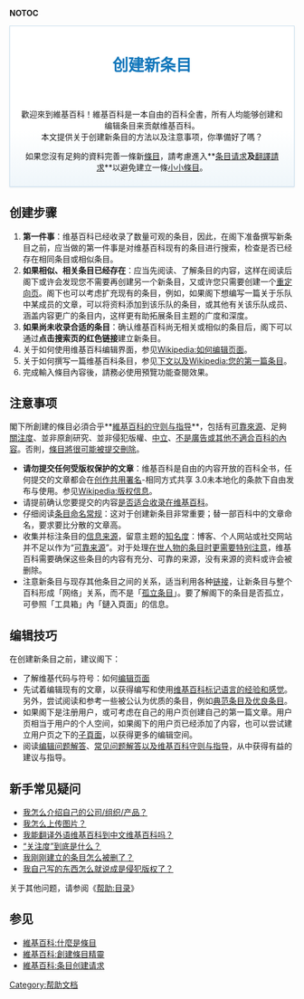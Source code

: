 __NOTOC__

<div style="border:1px solid #CADEED; margin-bottom:20px; padding:10px 20px; vertical-align:top; box-shadow: 0px 1px 3px #DDE6ED; background:#FFFFFF; background: linear-gradient(top, #fff 65%,#EFF6FA 100%); background: -moz-linear-gradient(top, #fff 65%, #EFF6FA 100%); background: -webkit-gradient(linear, left top, left bottom, color-stop(65%,#fff), color-stop(100%,#EFF6FA)); background: -webkit-linear-gradient(top, #fff 65%,#EFF6FA 100%); background: -o-linear-gradient(top, #fff 65%,#EFF6FA 100%); background: -ms-linear-gradient(top, #fff 65%,#EFF6FA 100%); background: linear-gradient(top, #fff 65%,#EFF6FA 100%);">

<center>

<div style="display: inline; display: inline-block; margin: 0; text-align: center; line-height: 1.6; color: #457; margin-left:0;">

<h2 style="margin: 0; padding: 10px 0px; border: none; font-size: 200%; font-weight: bold; color: #17b; font-family: Sans-serif; ">

创建新条目

</h2>

</div>

</center>

<center>

歡迎來到維基百科！維基百科是一本自由的百科全書，所有人均能够创建和编辑条目来贡献维基百科。</br>
本文提供关于创建新条目的方法以及注意事项，你準備好了嗎？

</center>

<div style="margin: 0; text-align: center; margin-left:0;">

</div>

<center>

如果您沒有足夠的資料完善一條新[條目](https://zh.wikipedia.org/wiki/維基百科:條目 "wikilink")，請考慮進入**[条目请求](https://zh.wikipedia.org/wiki/維基百科:条目请求 "wikilink")**及**[翻譯請求](https://zh.wikipedia.org/wiki/維基百科:翻譯請求 "wikilink")**以避免建立一條[小小條目](https://zh.wikipedia.org/wiki/維基百科:小小條目 "wikilink")。

</center>

</div>

</div>

<noinclude></noinclude>

## 创建步骤

1.  **第一件事**：维基百科已经收录了数量可观的条目，因此，在阁下准备撰写新条目之前，应当做的第一件事是对维基百科现有的条目进行搜索，检查是否已经存在相同条目或相似条目。
2.  **如果相似、相关条目已经存在**：应当先阅读、了解条目的内容，这样在阅读后阁下或许会发现您不需要再创建另一个新条目，又或许您只需要创建一个[重定向页](https://zh.wikipedia.org/wiki/Wikipedia:重定向 "wikilink")。阁下也可以考虑扩充现有的条目，例如，如果阁下想编写一篇关于乐队中某成员的文章，可以将资料添加到该乐队的条目，或其他有关该乐队成员、涵盖内容更广的条目内，这样更有助拓展条目主题的广度和深度。
3.  **如果尚未收录合适的条目**：确认维基百科尚无相关或相似的条目后，阁下可以通过**点击搜索页的红色链接**建立新条目。
4.  关于如何使用维基百科编辑界面，参见[Wikipedia:如何编辑页面](https://zh.wikipedia.org/wiki/Wikipedia:如何编辑页面 "wikilink")。
5.  关于如何撰写一篇维基百科条目，参见[下文以及](https://zh.wikipedia.org/wiki/#注意事项 "wikilink")[Wikipedia:您的第一篇条目](https://zh.wikipedia.org/wiki/Wikipedia:您的第一篇条目 "wikilink")。
6.  完成輸入條目內容後，請務必使用預覽功能查閱效果。

## 注意事项

閣下所創建的條目必須合乎**[維基百科的守则与指导](https://zh.wikipedia.org/wiki/Wikipedia:方针与指引 "wikilink")**，包括有[可靠來源](https://zh.wikipedia.org/wiki/Wikipedia:可靠來源 "wikilink")、足夠[關注度](https://zh.wikipedia.org/wiki/Wikipedia:關注度 "wikilink")、並非原創研究、並非侵犯版權、[中立](https://zh.wikipedia.org/wiki/Wikipedia:中立的观点 "wikilink")、[不是廣告或其他不適合百科的內容](https://zh.wikipedia.org/wiki/Wikipedia:维基百科不是什么 "wikilink")。否則，[條目將很可能被提交刪除](https://zh.wikipedia.org/wiki/Wikipedia:如何降低條目被提交刪除的可能性 "wikilink")。

  - **请勿提交任何受版权保护的文章**：维基百科是自由的内容开放的百科全书，任何提交的文章都会在[创作共用署名](../Page/创作共用.md "wikilink")-相同方式共享
    3.0未本地化的条款下自由发布与使用。参见[Wikipedia:版权信息](https://zh.wikipedia.org/wiki/Wikipedia:版权信息 "wikilink")。
  - 请提前确认您要提交的内容[是否适合收录在维基百科](https://zh.wikipedia.org/wiki/Wikipedia:维基百科不是什么 "wikilink")。
  - 仔细阅读[条目命名常规](https://zh.wikipedia.org/wiki/Wikipedia:命名常规 "wikilink")：这对于创建新条目非常重要；替一部百科中的文章命名，要求要比分散的文章高。
  - 收集并标注条目的[信息来源](https://zh.wikipedia.org/wiki/Wikipedia:列明来源 "wikilink")，留意主题的[知名度](https://zh.wikipedia.org/wiki/Wikipedia:关注度 "wikilink")：博客、个人网站或社交网站并不足以作为“[可靠来源](https://zh.wikipedia.org/wiki/Wikipedia:可靠來源 "wikilink")”。对于处理[在世人物的条目时更需要特别注意](https://zh.wikipedia.org/wiki/Wikipedia:生者传记 "wikilink")，维基百科需要确保这些条目的内容有充分、可靠的来源，没有来源的资料或许会被删除。
  - 注意新条目与现存其他条目之间的关系，适当利用各种[链接](https://zh.wikipedia.org/wiki/Help:链接 "wikilink")，让新条目与整个百科形成「网络」关系，而不是「[孤立条目](https://zh.wikipedia.org/wiki/Wikipedia:孤立条目 "wikilink")」。要了解阁下的条目是否孤立，可參照「工具箱」內「鏈入頁面」的信息。

## 编辑技巧

在创建新条目之前，建议阁下：

  - 了解维基代码与符号：如何[编辑页面](https://zh.wikipedia.org/wiki/Wikipedia:如何编辑页面 "wikilink")
  - 先试着编辑现有的文章，以获得编写和使用[维基百科标记语言的经验和感觉](https://zh.wikipedia.org/wiki/Wikipedia:格式手冊 "wikilink")。另外，尝试阅读和参考一些被公认为优质的条目，例如[典范条目及](https://zh.wikipedia.org/wiki/Wikipedia:典范条目 "wikilink")[优良条目](https://zh.wikipedia.org/wiki/Wikipedia:優良條目 "wikilink")。
  - 如果阁下是注册用户，或可考虑在自己的用户页创建自己的第一篇文章。用户页相当于用户的个人空间，如果阁下的用户页已经添加了内容，也可以尝试建立用户页之下的[子頁面](https://zh.wikipedia.org/wiki/Wikipedia:子頁面 "wikilink")，以获得更多的编辑空间。
  - 阅读[编辑问题解答](https://zh.wikipedia.org/wiki/Wikipedia:常见问题解答/编辑 "wikilink")、[常见问题解答以及](https://zh.wikipedia.org/wiki/Wikipedia:常见问题解答 "wikilink")[维基百科守则与指导](https://zh.wikipedia.org/wiki/Wikipedia:守则与指导 "wikilink")，从中获得有益的建议与指导。

<div id="mw-customcollapsible-pass" class="mw-collapsible mw-collapsed" style="position:fixed; top:0px; left:0px; height:100%; width:100%; z-index:998; background-color:#000000; opacity: 0.5; display:none;">

 

</div>

<div id="mw-customcollapsible-pass" class="mw-collapsible mw-collapsed" style="position:fixed; top:50px; left:200px; right:200px; bottom:50px; z-index:999; overflow:auto;display:none;">

<div align="right">

<span class="submit ui-button ui-widget ui-state-default ui-corner-all ui-button-text-icon-primary ui-button-red mw-customtoggle-pass" role="button" aria-disabled="false" title="關閉"><span class="ui-button-icon-primary ui-icon ui-icon-close"> </span><span class="ui-button-text">關閉</span></span>

</div>

<div style="position: relative;border: 1px solid #27AA65;background: #27AA65;color: black;padding: .1em;text-align: center;font-size: 100%;margin-bottom: 0px;height: ;{{border-radius|4px 4px 0px 0px}};border-bottom: none;">

<div style="border: 0px solid #fd6; background: #fff; margin:1em 1ex 1ex 1ex; padding: 1em; text-align:center">

</div>

</div>

</div>

## 新手常见疑问

  - [我怎么介绍自己的公司/组织/产品？](https://zh.wikipedia.org/wiki/H:打广告 "wikilink")
  - [我怎么上传图片？](https://zh.wikipedia.org/wiki/WP:上传 "wikilink")
  - [我能翻译外语维基百科到中文维基百科吗？](https://zh.wikipedia.org/wiki/H:翻译 "wikilink")
  - [“关注度”到底是什么？](https://zh.wikipedia.org/wiki/H:关注度 "wikilink")
  - [我刚刚建立的条目怎么被删了？](https://zh.wikipedia.org/wiki/维基百科:为什么我创建的页面被删除？ "wikilink")
  - [我自己写的东西怎么就说成是侵犯版权了？](https://zh.wikipedia.org/wiki/维基百科:版权常见问题解答 "wikilink")

关于其他问题，请参阅《[帮助:目录](https://zh.wikipedia.org/wiki/帮助:目录 "wikilink")》

## 参见

  - [維基百科:什麼是條目](https://zh.wikipedia.org/wiki/維基百科:什麼是條目 "wikilink")
  - [維基百科:創建條目精靈](https://zh.wikipedia.org/wiki/維基百科:創建條目精靈 "wikilink")
  - [維基百科:条目创建请求](https://zh.wikipedia.org/wiki/維基百科:条目创建请求 "wikilink")

<noinclude>  </noinclude>

[Category:帮助文档](https://zh.wikipedia.org/wiki/Category:帮助文档 "wikilink")